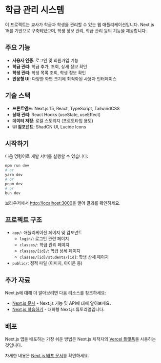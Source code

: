 # 학급 관리 시스템

이 프로젝트는 교사가 학급과 학생을 관리할 수 있는 웹 애플리케이션입니다. Next.js 15를 기반으로 구축되었으며, 학생 정보 관리, 학급 관리 등의 기능을 제공합니다.

## 주요 기능

- **사용자 인증**: 로그인 및 회원가입 기능
- **학급 관리**: 학급 추가, 조회, 상세 정보 확인
- **학생 관리**: 학생 목록 조회, 학생 정보 확인
- **반응형 UI**: 다양한 화면 크기에 최적화된 사용자 인터페이스

## 기술 스택

- **프론트엔드**: Next.js 15, React, TypeScript, TailwindCSS
- **상태 관리**: React Hooks (useState, useEffect)
- **데이터 저장**: 로컬 스토리지 (프로토타입 용도)
- **UI 컴포넌트**: ShadCN UI, Lucide Icons

## 시작하기

다음 명령어로 개발 서버를 실행할 수 있습니다:

```bash
npm run dev
# or
yarn dev
# or
pnpm dev
# or
bun dev
```

브라우저에서 [http://localhost:3000](http://localhost:3000)을 열어 결과를 확인하세요.

## 프로젝트 구조

- `app/`: 애플리케이션 페이지 및 컴포넌트
  - `login/`: 로그인 관련 페이지
  - `classes/`: 학급 관리 페이지
  - `classes/[id]/`: 학급 상세 페이지
  - `classes/[id]/students/[id]`: 학생 상세 페이지
- `public/`: 정적 파일 (이미지, 아이콘 등)

## 추가 자료

Next.js에 대해 더 알아보려면 다음 리소스를 참조하세요:

- [Next.js 문서](https://nextjs.org/docs) - Next.js 기능 및 API에 대해 알아보세요.
- [Next.js 학습하기](https://nextjs.org/learn) - 대화형 Next.js 튜토리얼입니다.

## 배포

Next.js 앱을 배포하는 가장 쉬운 방법은 Next.js 제작자의 [Vercel 플랫폼](https://vercel.com/new?utm_medium=default-template&filter=next.js&utm_source=create-next-app&utm_campaign=create-next-app-readme)을 사용하는 것입니다.

자세한 내용은 [Next.js 배포 문서](https://nextjs.org/docs/app/building-your-application/deploying)를 확인하세요.
